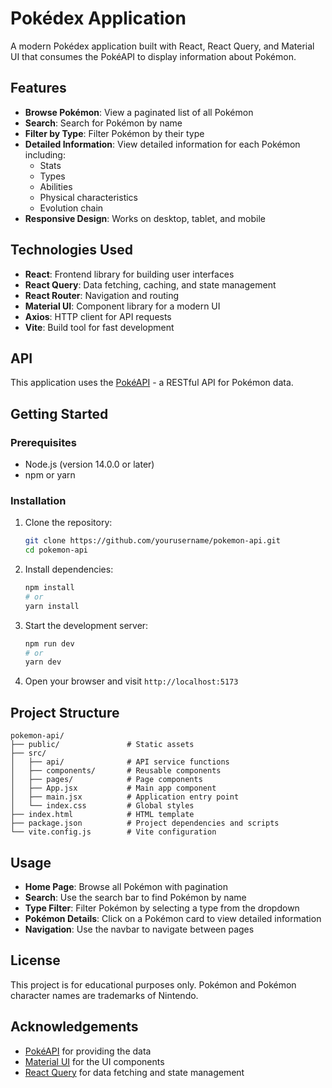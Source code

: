 # Pokédex Application

A modern Pokédex application built with React, React Query, and Material UI that consumes the PokéAPI to display information about Pokémon.

## Features

- **Browse Pokémon**: View a paginated list of all Pokémon
- **Search**: Search for Pokémon by name
- **Filter by Type**: Filter Pokémon by their type
- **Detailed Information**: View detailed information for each Pokémon including:
  - Stats
  - Types
  - Abilities
  - Physical characteristics
  - Evolution chain
- **Responsive Design**: Works on desktop, tablet, and mobile

## Technologies Used

- **React**: Frontend library for building user interfaces
- **React Query**: Data fetching, caching, and state management
- **React Router**: Navigation and routing
- **Material UI**: Component library for a modern UI
- **Axios**: HTTP client for API requests
- **Vite**: Build tool for fast development

## API

This application uses the [PokéAPI](https://pokeapi.co/) - a RESTful API for Pokémon data.

## Getting Started

### Prerequisites

- Node.js (version 14.0.0 or later)
- npm or yarn

### Installation

1. Clone the repository:
   ```bash
   git clone https://github.com/yourusername/pokemon-api.git
   cd pokemon-api
   ```

2. Install dependencies:
   ```bash
   npm install
   # or
   yarn install
   ```

3. Start the development server:
   ```bash
   npm run dev
   # or
   yarn dev
   ```

4. Open your browser and visit `http://localhost:5173`

## Project Structure

```
pokemon-api/
├── public/               # Static assets
├── src/
│   ├── api/              # API service functions
│   ├── components/       # Reusable components
│   ├── pages/            # Page components
│   ├── App.jsx           # Main app component
│   ├── main.jsx          # Application entry point
│   └── index.css         # Global styles
├── index.html            # HTML template
├── package.json          # Project dependencies and scripts
└── vite.config.js        # Vite configuration
```

## Usage

- **Home Page**: Browse all Pokémon with pagination
- **Search**: Use the search bar to find Pokémon by name
- **Type Filter**: Filter Pokémon by selecting a type from the dropdown
- **Pokémon Details**: Click on a Pokémon card to view detailed information
- **Navigation**: Use the navbar to navigate between pages

## License

This project is for educational purposes only. Pokémon and Pokémon character names are trademarks of Nintendo.

## Acknowledgements

- [PokéAPI](https://pokeapi.co/) for providing the data
- [Material UI](https://mui.com/) for the UI components
- [React Query](https://tanstack.com/query/latest) for data fetching and state management